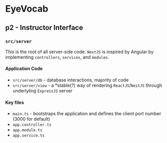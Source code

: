 # EyeVocab
## p2 - Instructor Interface
### `src/server`

This is the root of all server-side code. `NextJS` is inspired by Angular by implementing `controllers`, `services`, and `modules`.

#### Application Code
* `src/server/db` - database interactions, majority of code
* `src/server/view` - a *stable(?) way of rendering `ReactJS`/`NestJS` through underlyling `ExpressJS` server

#### Key files
* `main.ts` - bootstraps the application and defines the client port number (3000 for default)
* `app.controller.ts`
* `app.module.ts`
* `app.service.ts`

